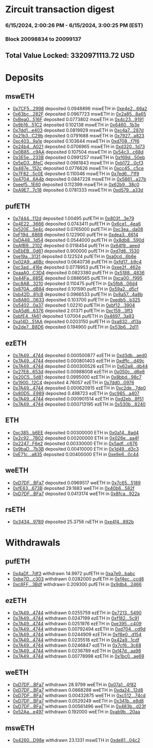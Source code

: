 # Zircuit transaction digest
### 6/15/2024, 2:00:26 PM - 6/15/2024, 3:00:25 PM (EST)
### Block 20098834 to 20099137

## Total Value Locked: 3320971113.72 USD

# Deposits
## mswETH
- [0x7CF5...2998](https://etherscan.io/address/0x7CF5FD9A26ab905938fC09566011cddcf1ae2998) deposited 0.0948896 mswETH in [0xe4e2...66a2](https://etherscan.io/tx/0x7CF5FD9A26ab905938fC09566011cddcf1ae2998)
- [0x63bc...282F](https://etherscan.io/address/0x63bc8ad1871FA1f43E303A967bF60e53f712282F) deposited 0.0967723 mswETH in [0x2a85...8a65](https://etherscan.io/tx/0x63bc8ad1871FA1f43E303A967bF60e53f712282F)
- [0xBea0...516F](https://etherscan.io/address/0xBea0A76d2642427D29E15cA8Fa42E3c19493516F) deposited 0.0773802 mswETH in [0x4c23...9191](https://etherscan.io/tx/0xBea0A76d2642427D29E15cA8Fa42E3c19493516F)
- [0x9b16...51C2](https://etherscan.io/address/0x9b1672f1C290542227f2F7aF09308Da7250451C2) deposited 0.102138 mswETH in [0x6460...1b3e](https://etherscan.io/tx/0x9b1672f1C290542227f2F7aF09308Da7250451C2)
- [0x7dd1...e403](https://etherscan.io/address/0x7dd180B77aD20ee9e3d12bB3076157874819e403) deposited 0.0819929 mswETH in [0xc4a7...287d](https://etherscan.io/tx/0x7dd180B77aD20ee9e3d12bB3076157874819e403)
- [0x21b3...C29b](https://etherscan.io/address/0x21b3C5926dc5E6c614A0186D3D1D116F492aC29b) deposited 0.0791688 mswETH in [0x7927...a823](https://etherscan.io/tx/0x21b3C5926dc5E6c614A0186D3D1D116F492aC29b)
- [0xc403...9a1e](https://etherscan.io/address/0xc4033cE0FaC1396914F7b2940f5844f16c4b9a1e) deposited 0.103644 mswETH in [0xd708...f7f6](https://etherscan.io/tx/0xc4033cE0FaC1396914F7b2940f5844f16c4b9a1e)
- [0x24b4...A021](https://etherscan.io/address/0x24b4Ba9cb4C1b30E8d86423A67dE5B5d11e8A021) deposited 0.0706965 mswETH in [0xd320...1d73](https://etherscan.io/tx/0x24b4Ba9cb4C1b30E8d86423A67dE5B5d11e8A021)
- [0x0B85...c9AA](https://etherscan.io/address/0x0B852BB8c4f98B017e0B14a3307c40e6b913c9AA) deposited 0.107504 mswETH in [0x54c3...c68d](https://etherscan.io/tx/0x0B852BB8c4f98B017e0B14a3307c40e6b913c9AA)
- [0x3E5e...233B](https://etherscan.io/address/0x3E5eF32Fd26aE8A10edb8c2b248DdbcEE34e233B) deposited 0.0991257 mswETH in [0xf69d...50eb](https://etherscan.io/tx/0x3E5eF32Fd26aE8A10edb8c2b248DdbcEE34e233B)
- [0x5eD3...8feC](https://etherscan.io/address/0x5eD3A74C264b211E4194D3fBB3Eeaa1CeD868feC) deposited 0.0981843 mswETH in [0xb172...0cf3](https://etherscan.io/tx/0x5eD3A74C264b211E4194D3fBB3Eeaa1CeD868feC)
- [0x487e...152c](https://etherscan.io/address/0x487e12Cf0a014491a4fD1C8283485132A560152c) deposited 0.0776626 mswETH in [0xcc45...c5ce](https://etherscan.io/tx/0x487e12Cf0a014491a4fD1C8283485132A560152c)
- [0x7F82...5c0E](https://etherscan.io/address/0x7F82c6A21CfC2253824eEcDFA8f02f3a8eA25c0E) deposited 0.110046 mswETH in [0x7ed6...71f9](https://etherscan.io/tx/0x7F82c6A21CfC2253824eEcDFA8f02f3a8eA25c0E)
- [0x4704...6A4b](https://etherscan.io/address/0x4704D7c8E5109a61759f8CAF9f6E63f284bd6A4b) deposited 0.0847228 mswETH in [0x5861...a27b](https://etherscan.io/tx/0x4704D7c8E5109a61759f8CAF9f6E63f284bd6A4b)
- [0xeef5...1E60](https://etherscan.io/address/0xeef52Dca66F215d8Dfa9529E3De378fB2d351E60) deposited 0.112399 mswETH in [0x62b9...38c0](https://etherscan.io/tx/0xeef52Dca66F215d8Dfa9529E3De378fB2d351E60)
- [0xA9E7...7c18](https://etherscan.io/address/0xA9E791d0e2892C9c40F21e9573C96CB1aFfD7c18) deposited 0.0781333 mswETH in [0xd579...a33d](https://etherscan.io/tx/0xA9E791d0e2892C9c40F21e9573C96CB1aFfD7c18)
## pufETH
- [0x7444...112d](https://etherscan.io/address/0x7444b9cA731C287750348c6010CC04bA8C90112d) deposited 1.00495 pufETH in [0x803f...3e79](https://etherscan.io/tx/0x7444b9cA731C287750348c6010CC04bA8C90112d)
- [0x4E22...3666](https://etherscan.io/address/0x4E22A085BfFB496518e612c27c85fB1233Fd3666) deposited 0.0743411 pufETH in [0x6ce1...4ea6](https://etherscan.io/tx/0x4E22A085BfFB496518e612c27c85fB1233Fd3666)
- [0x520E...5e4c](https://etherscan.io/address/0x520Eed69B93ae4231e1E03107F3Fb5670AE95e4c) deposited 0.0765000 pufETH in [0xc3ea...da08](https://etherscan.io/tx/0x520Eed69B93ae4231e1E03107F3Fb5670AE95e4c)
- [0xF19d...6868](https://etherscan.io/address/0xF19dA70dD79a7693aC1E0c9A2bD913a943136868) deposited 0.122900 pufETH in [0xdea3...6614](https://etherscan.io/tx/0xF19dA70dD79a7693aC1E0c9A2bD913a943136868)
- [0xDA48...1d54](https://etherscan.io/address/0xDA4815d75B47A62CBB453272679cCe7F5f261d54) deposited 0.0544000 pufETH in [0x8db8...590d](https://etherscan.io/tx/0xDA4815d75B47A62CBB453272679cCe7F5f261d54)
- [0xAfB9...2102](https://etherscan.io/address/0xAfB9Ea49B9c465D39164213d6ec4d87F630a2102) deposited 0.0118454 pufETH in [0x64f9...aeed](https://etherscan.io/tx/0xAfB9Ea49B9c465D39164213d6ec4d87F630a2102)
- [0xEbEB...0d61](https://etherscan.io/address/0xEbEBC77018dEDC286fFb6BD6547edc13083A0d61) deposited 0.900000 pufETH in [0xd7d8...1530](https://etherscan.io/tx/0xEbEBC77018dEDC286fFb6BD6547edc13083A0d61)
- [0xe19a...3131](https://etherscan.io/address/0xe19a564EeCB3A19800348e028A31F1Bc4EA33131) deposited 0.122524 pufETH in [0xa0cd...6b6e](https://etherscan.io/tx/0xe19a564EeCB3A19800348e028A31F1Bc4EA33131)
- [0x02A9...a6Bc](https://etherscan.io/address/0x02A9CC91b0406a8aCA923Cc568De70943C87a6Bc) deposited 0.0640736 pufETH in [0xfd17...b9c4](https://etherscan.io/tx/0x02A9CC91b0406a8aCA923Cc568De70943C87a6Bc)
- [0xc3ad...416e](https://etherscan.io/address/0xc3adFF45dEf3bD0Cdd8B41abBe8f333030a4416e) deposited 0.0778953 pufETH in [0xee2f...462e](https://etherscan.io/tx/0xc3adFF45dEf3bD0Cdd8B41abBe8f333030a4416e)
- [0xaaA0...C3D4](https://etherscan.io/address/0xaaA0087186952BEf06c4d60Ea23635Fd0844C3D4) deposited 0.0823380 pufETH in [0x5188...4836](https://etherscan.io/tx/0xaaA0087186952BEf06c4d60Ea23635Fd0844C3D4)
- [0x44Fa...685E](https://etherscan.io/address/0x44Fa771a6173f0828FcD6EB938190F459075685E) deposited 0.0886565 pufETH in [0xca00...f995](https://etherscan.io/tx/0x44Fa771a6173f0828FcD6EB938190F459075685E)
- [0xc8AB...3210](https://etherscan.io/address/0xc8AB0Cc4058dD4A5646440b7074e672ff7e53210) deposited 0.110475 pufETH in [0x5fb8...06d4](https://etherscan.io/tx/0xc8AB0Cc4058dD4A5646440b7074e672ff7e53210)
- [0x870A...dB84](https://etherscan.io/address/0x870A4B0F8cF77b817698c25419b8Fa571204dB84) deposited 0.101590 pufETH in [0x59a2...d5cf](https://etherscan.io/tx/0x870A4B0F8cF77b817698c25419b8Fa571204dB84)
- [0xb42D...81cB](https://etherscan.io/address/0xb42D9b713Ab2Cc9D15eC12646B8b841E825881cB) deposited 0.0966533 pufETH in [0x8a57...4a8b](https://etherscan.io/tx/0xb42D9b713Ab2Cc9D15eC12646B8b841E825881cB)
- [0x8A80...0633](https://etherscan.io/address/0x8A80916DE02d960A4835E780b269Ff356ADe0633) deposited 0.103700 pufETH in [0xedb5...b325](https://etherscan.io/tx/0x8A80916DE02d960A4835E780b269Ff356ADe0633)
- [0x5402...0a37](https://etherscan.io/address/0x54020dA3141364803fFF44A55bc23B4BB6240a37) deposited 1.02210 pufETH in [0xbf12...3904](https://etherscan.io/tx/0x54020dA3141364803fFF44A55bc23B4BB6240a37)
- [0xA5d6...6376](https://etherscan.io/address/0xA5d63CE24e57C4b348740cC8ceB725D208646376) deposited 2.01371 pufETH in [0xc159...3ff3](https://etherscan.io/tx/0xA5d63CE24e57C4b348740cC8ceB725D208646376)
- [0xbfE4...fA61](https://etherscan.io/address/0xbfE48eCD6f8e11Fe75Fdf3C51a4150cDbc15fA61) deposited 1.07004 pufETH in [0x4697...3a93](https://etherscan.io/tx/0xbfE48eCD6f8e11Fe75Fdf3C51a4150cDbc15fA61)
- [0xa14D...51AA](https://etherscan.io/address/0xa14D9AbEa7F4E36857481981FDC31e4e39a251AA) deposited 0.0203150 pufETH in [0xa832...d13a](https://etherscan.io/tx/0xa14D9AbEa7F4E36857481981FDC31e4e39a251AA)
- [0x2de7...B8D6](https://etherscan.io/address/0x2de77a947ea2c4536C597113466fb926C6daB8D6) deposited 0.194900 pufETH in [0x53b6...2d11](https://etherscan.io/tx/0x2de77a947ea2c4536C597113466fb926C6daB8D6)
## ezETH
- [0x7A49...4744](https://etherscan.io/address/0x7A493Be5c2ce014cD049Bf178a1ac0Db1B434744) deposited 0.000500877 ezETH in [0xd3db...aed0](https://etherscan.io/tx/0x7A493Be5c2ce014cD049Bf178a1ac0Db1B434744)
- [0x7A49...4744](https://etherscan.io/address/0x7A493Be5c2ce014cD049Bf178a1ac0Db1B434744) deposited 0.000801403 ezETH in [0xdffc...d49c](https://etherscan.io/tx/0x7A493Be5c2ce014cD049Bf178a1ac0Db1B434744)
- [0x7A49...4744](https://etherscan.io/address/0x7A493Be5c2ce014cD049Bf178a1ac0Db1B434744) deposited 0.000300526 ezETH in [0x62a8...db44](https://etherscan.io/tx/0x7A493Be5c2ce014cD049Bf178a1ac0Db1B434744)
- [0x27E8...653d](https://etherscan.io/address/0x27E8ceff41e3dc401B43e0281EAbb1a53339653d) deposited 0.00988008 ezETH in [0x050c...d6e8](https://etherscan.io/tx/0x27E8ceff41e3dc401B43e0281EAbb1a53339653d)
- [0x20C5...5d81](https://etherscan.io/address/0x20C51bEcd58e168BdE014d5d84fc1C31c0E45d81) deposited 0.0995000 ezETH in [0x8bbd...98c7](https://etherscan.io/tx/0x20C51bEcd58e168BdE014d5d84fc1C31c0E45d81)
- [0x1900...12C4](https://etherscan.io/address/0x1900e40d1942DF3AFa3e34D3366CB17818a912C4) deposited 4.76057 ezETH in [0x7dd0...0976](https://etherscan.io/tx/0x1900e40d1942DF3AFa3e34D3366CB17818a912C4)
- [0x7A49...4744](https://etherscan.io/address/0x7A493Be5c2ce014cD049Bf178a1ac0Db1B434744) deposited 0.000620915 ezETH in [0xc2de...7de0](https://etherscan.io/tx/0x7A493Be5c2ce014cD049Bf178a1ac0Db1B434744)
- [0x80D5...E989](https://etherscan.io/address/0x80D58283dFEaCC399448f82cE9Bd64e5EC7CE989) deposited 0.498723 ezETH in [0xc985...a407](https://etherscan.io/tx/0x80D58283dFEaCC399448f82cE9Bd64e5EC7CE989)
- [0x7A49...4744](https://etherscan.io/address/0x7A493Be5c2ce014cD049Bf178a1ac0Db1B434744) deposited 0.000901514 ezETH in [0xd2eb...8f51](https://etherscan.io/tx/0x7A493Be5c2ce014cD049Bf178a1ac0Db1B434744)
- [0x7A49...4744](https://etherscan.io/address/0x7A493Be5c2ce014cD049Bf178a1ac0Db1B434744) deposited 0.000713195 ezETH in [0x530b...8240](https://etherscan.io/tx/0x7A493Be5c2ce014cD049Bf178a1ac0Db1B434744)
## ETH
- [0xc385...b6EE](https://etherscan.io/address/0xc385dD79a3dB5af03f370Fd75F4890a86316b6EE) deposited 0.00300000 ETH in [0x0a14...8ad4](https://etherscan.io/tx/0xc385dD79a3dB5af03f370Fd75F4890a86316b6EE)
- [0x2c92...7B02](https://etherscan.io/address/0x2c923E386AB790B19298e5254C0B12e21c307B02) deposited 0.00200000 ETH in [0x026e...aa4f](https://etherscan.io/tx/0x2c923E386AB790B19298e5254C0B12e21c307B02)
- [0x2247...F6e2](https://etherscan.io/address/0x2247748f11f852036764843db2A179054de9F6e2) deposited 0.00330000 ETH in [0x5adf...c676](https://etherscan.io/tx/0x2247748f11f852036764843db2A179054de9F6e2)
- [0x9baD...7b3B](https://etherscan.io/address/0x9baD00E5418ba313fD56a391072355e90D5B7b3B) deposited 0.00410000 ETH in [0x1d49...d3c3](https://etherscan.io/tx/0x9baD00E5418ba313fD56a391072355e90D5B7b3B)
- [0xE71c...a835](https://etherscan.io/address/0xE71cd973fd40E04Ed4B56Bc27676d7239117a835) deposited 0.00400000 ETH in [0xe9e6...0c44](https://etherscan.io/tx/0xE71cd973fd40E04Ed4B56Bc27676d7239117a835)
## weETH
- [0xD7DF...BFa7](https://etherscan.io/address/0xD7DF7E085214743530afF339aFC420c7c720BFa7) deposited 0.0969517 weETH in [0x7c65...5189](https://etherscan.io/tx/0xD7DF7E085214743530afF339aFC420c7c720BFa7)
- [0xfE63...673B](https://etherscan.io/address/0xfE639feF5Dc2b759a4644bde238a4eDcc165673B) deposited 29.1883 weETH in [0x40b6...582f](https://etherscan.io/tx/0xfE639feF5Dc2b759a4644bde238a4eDcc165673B)
- [0xD7DF...BFa7](https://etherscan.io/address/0xD7DF7E085214743530afF339aFC420c7c720BFa7) deposited 0.0413174 weETH in [0x8fca...922a](https://etherscan.io/tx/0xD7DF7E085214743530afF339aFC420c7c720BFa7)
## rsETH
- [0x3434...9789](https://etherscan.io/address/0x34349c5569e7B846c3558961552D2202760A9789) deposited 25.3756 rsETH in [0xe4f4...892b](https://etherscan.io/tx/0x34349c5569e7B846c3558961552D2202760A9789)
# Withdrawals
## pufETH
- [0x4aDf...7df3](https://etherscan.io/address/0x4aDf9B737aB9C97F5728cBCf143483Cf6C2F7df3) withdrawn 14.9972 pufETH in [0xa7e9...babc](https://etherscan.io/tx/0x4aDf9B737aB9C97F5728cBCf143483Cf6C2F7df3)
- [0xbe7D...c303](https://etherscan.io/address/0xbe7D35254E638dC86dc2FDCEF51785Fe5f86c303) withdrawn 0.0282000 pufETH in [0xf4ec...ccd8](https://etherscan.io/tx/0xbe7D35254E638dC86dc2FDCEF51785Fe5f86c303)
- [0xc6FF...3Bdf](https://etherscan.io/address/0xc6FF1e80683cAC1a497228871953CCaB90fA3Bdf) withdrawn 0.209300 pufETH in [0x9db4...2466](https://etherscan.io/tx/0xc6FF1e80683cAC1a497228871953CCaB90fA3Bdf)
## ezETH
- [0x7A49...4744](https://etherscan.io/address/0x7A493Be5c2ce014cD049Bf178a1ac0Db1B434744) withdrawn 0.0255759 ezETH in [0x7213...5490](https://etherscan.io/tx/0x7A493Be5c2ce014cD049Bf178a1ac0Db1B434744)
- [0x7A49...4744](https://etherscan.io/address/0x7A493Be5c2ce014cD049Bf178a1ac0Db1B434744) withdrawn 0.0247199 ezETH in [0xf182...5c91](https://etherscan.io/tx/0x7A493Be5c2ce014cD049Bf178a1ac0Db1B434744)
- [0x7A49...4744](https://etherscan.io/address/0x7A493Be5c2ce014cD049Bf178a1ac0Db1B434744) withdrawn 0.0251976 ezETH in [0xe395...c409](https://etherscan.io/tx/0x7A493Be5c2ce014cD049Bf178a1ac0Db1B434744)
- [0x7A49...4744](https://etherscan.io/address/0x7A493Be5c2ce014cD049Bf178a1ac0Db1B434744) withdrawn 0.00792494 ezETH in [0xd704...cd9d](https://etherscan.io/tx/0x7A493Be5c2ce014cD049Bf178a1ac0Db1B434744)
- [0x7A49...4744](https://etherscan.io/address/0x7A493Be5c2ce014cD049Bf178a1ac0Db1B434744) withdrawn 0.0244909 ezETH in [0xf8e0...d154](https://etherscan.io/tx/0x7A493Be5c2ce014cD049Bf178a1ac0Db1B434744)
- [0x7A49...4744](https://etherscan.io/address/0x7A493Be5c2ce014cD049Bf178a1ac0Db1B434744) withdrawn 0.0235518 ezETH in [0x42a9...1cdf](https://etherscan.io/tx/0x7A493Be5c2ce014cD049Bf178a1ac0Db1B434744)
- [0x7A49...4744](https://etherscan.io/address/0x7A493Be5c2ce014cD049Bf178a1ac0Db1B434744) withdrawn 0.0246847 ezETH in [0x7cf6...3c68](https://etherscan.io/tx/0x7A493Be5c2ce014cD049Bf178a1ac0Db1B434744)
- [0x7A49...4744](https://etherscan.io/address/0x7A493Be5c2ce014cD049Bf178a1ac0Db1B434744) withdrawn 0.0236789 ezETH in [0xf47d...aa98](https://etherscan.io/tx/0x7A493Be5c2ce014cD049Bf178a1ac0Db1B434744)
- [0x7A49...4744](https://etherscan.io/address/0x7A493Be5c2ce014cD049Bf178a1ac0Db1B434744) withdrawn 0.00778998 ezETH in [0x1bc0...ae69](https://etherscan.io/tx/0x7A493Be5c2ce014cD049Bf178a1ac0Db1B434744)
## weETH
- [0xD7DF...BFa7](https://etherscan.io/address/0xD7DF7E085214743530afF339aFC420c7c720BFa7) withdrawn 28.9799 weETH in [0x07a1...4f82](https://etherscan.io/tx/0xD7DF7E085214743530afF339aFC420c7c720BFa7)
- [0xD7DF...BFa7](https://etherscan.io/address/0xD7DF7E085214743530afF339aFC420c7c720BFa7) withdrawn 0.0668288 weETH in [0xda24...12d8](https://etherscan.io/tx/0xD7DF7E085214743530afF339aFC420c7c720BFa7)
- [0xD7DF...BFa7](https://etherscan.io/address/0xD7DF7E085214743530afF339aFC420c7c720BFa7) withdrawn 0.00432875 weETH in [0xc512...74cd](https://etherscan.io/tx/0xD7DF7E085214743530afF339aFC420c7c720BFa7)
- [0xD7DF...BFa7](https://etherscan.io/address/0xD7DF7E085214743530afF339aFC420c7c720BFa7) withdrawn 0.0529249 weETH in [0x341b...e8d8](https://etherscan.io/tx/0xD7DF7E085214743530afF339aFC420c7c720BFa7)
- [0xD7DF...BFa7](https://etherscan.io/address/0xD7DF7E085214743530afF339aFC420c7c720BFa7) withdrawn 0.00561496 weETH in [0x483b...d23f](https://etherscan.io/tx/0xD7DF7E085214743530afF339aFC420c7c720BFa7)
- [0x52Aa...e497](https://etherscan.io/address/0x52Aa899454998Be5b000Ad077a46Bbe360F4e497) withdrawn 0.192000 weETH in [0xab9b...20aa](https://etherscan.io/tx/0x52Aa899454998Be5b000Ad077a46Bbe360F4e497)
## mswETH
- [0x4260...D98e](https://etherscan.io/address/0x4260F9033B42a82F5d515D1D84Cb97939437D98e) withdrawn 23.1331 mswETH in [0xde81...04c2](https://etherscan.io/tx/0x4260F9033B42a82F5d515D1D84Cb97939437D98e)
